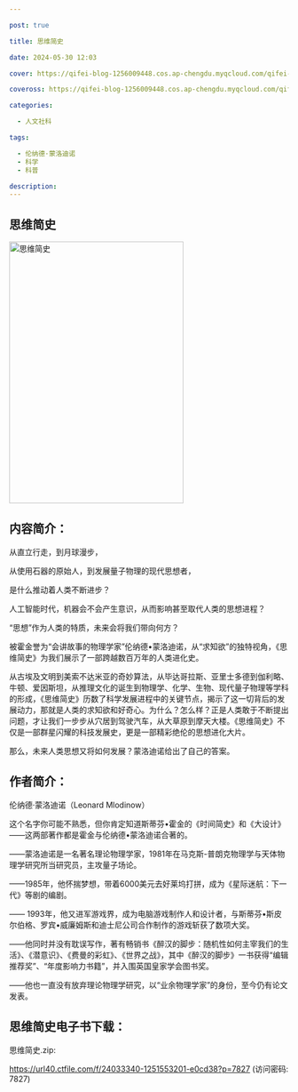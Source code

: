 ```yaml
---

post: true

title: 思维简史

date: 2024-05-30 12:03

cover: https://qifei-blog-1256009448.cos.ap-chengdu.myqcloud.com/qifei-blog/s29736789.jpg

coveross: https://qifei-blog-1256009448.cos.ap-chengdu.myqcloud.com/qifei-blog/s29736789.jpg

categories:

  - 人文社科

tags:

  - 伦纳德·蒙洛迪诺
  - 科学
  - 科普

description:
---
```


## 思维简史

<img alt="思维简史" class="aligncenter loading" data-was-processed="true" decoding="async" fetchpriority="high" height="471" src="https://qifei-blog-1256009448.cos.ap-chengdu.myqcloud.com/qifei-blog/s29736789.jpg" style="cursor: zoom-in;" width="314"/>

## 内容简介：

从直立行走，到月球漫步，

从使用石器的原始人，到发展量子物理的现代思想者，

是什么推动着人类不断进步？

人工智能时代，机器会不会产生意识，从而影响甚至取代人类的思想进程？

“思想”作为人类的特质，未来会将我们带向何方？

被霍金誉为“会讲故事的物理学家”伦纳德•蒙洛迪诺，从“求知欲”的独特视角，《思维简史》为我们展示了一部跨越数百万年的人类进化史。

从古埃及文明到美索不达米亚的奇妙算法，从毕达哥拉斯、亚里士多德到伽利略、牛顿、爱因斯坦，从推理文化的诞生到物理学、化学、生物、现代量子物理等学科的形成，《思维简史》历数了科学发展进程中的关键节点，揭示了这一切背后的发展动力，那就是人类的求知欲和好奇心。为什么？怎么样？正是人类敢于不断提出问题，才让我们一步步从穴居到驾驶汽车，从大草原到摩天大楼。《思维简史》不仅是一部群星闪耀的科技发展史，更是一部精彩绝伦的思想进化大片。

那么，未来人类思想又将如何发展？蒙洛迪诺给出了自己的答案。

## 作者简介：

伦纳德·蒙洛迪诺（Leonard Mlodinow）

这个名字你可能不熟悉，但你肯定知道斯蒂芬•霍金的《时间简史》和《大设计》——这两部著作都是霍金与伦纳德•蒙洛迪诺合著的。

——蒙洛迪诺是一名著名理论物理学家，1981年在马克斯-普朗克物理学与天体物理学研究所当研究员，主攻量子场论。

——1985年，他怀揣梦想，带着6000美元去好莱坞打拼，成为《星际迷航：下一代》等剧的编剧。

—— 1993年，他又进军游戏界，成为电脑游戏制作人和设计者，与斯蒂芬•斯皮尔伯格、罗宾•威廉姆斯和迪士尼公司合作制作的游戏斩获了数项大奖。

——他同时并没有耽误写作，著有畅销书《醉汉的脚步：随机性如何主宰我们的生活》、《潜意识》、《费曼的彩虹》、《世界之战》，其中《醉汉的脚步》一书获得“编辑推荐奖”、“年度影响力书籍”，并入围英国皇家学会图书奖。

——他也一直没有放弃理论物理学研究，以“业余物理学家”的身份，至今仍有论文发表。

## 思维简史电子书下载：

思维简史.zip: 

https://url40.ctfile.com/f/24033340-1251553201-e0cd38?p=7827 (访问密码: 7827)
